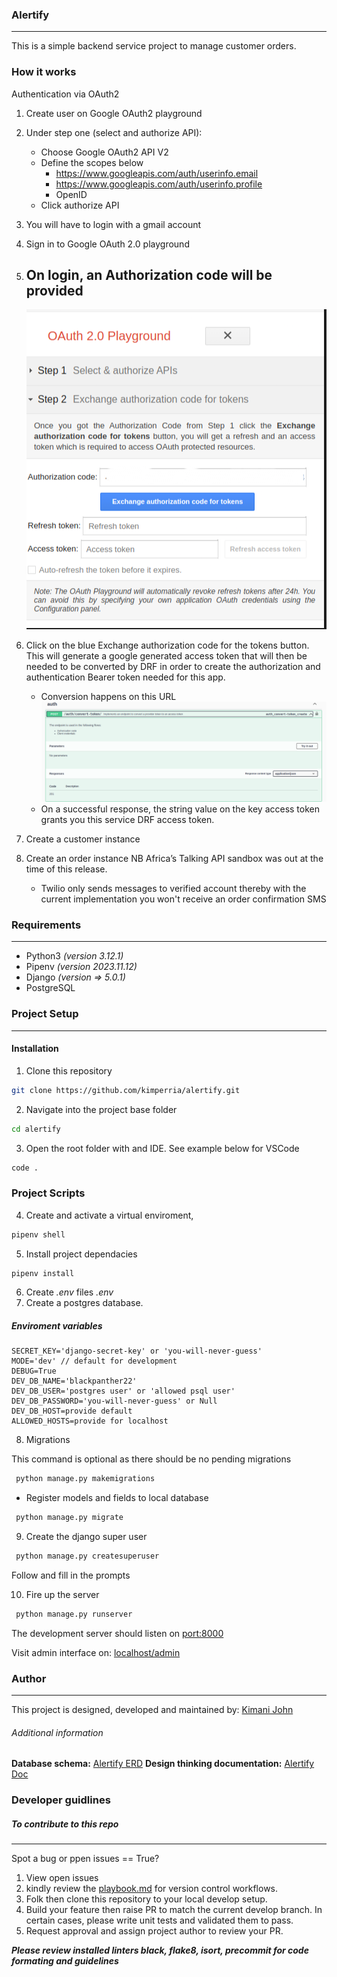 ### Alertify
---
This is a simple backend service project to manage customer orders.

### How it works
Authentication via OAuth2
1. Create user on Google OAuth2 playground
2. Under step one (select and authorize API):
    - Choose Google OAuth2 API V2
    -   Define the scopes below
        - https://www.googleapis.com/auth/userinfo.email
        - https://www.googleapis.com/auth/userinfo.profile
        - OpenID
    - Click authorize API
3. You will have to login with a gmail account
4. Sign in to Google OAuth 2.0 playground
5. On login, an Authorization code will be provided
    -
    ![Google 0Auth2](./assets/blur_auth.png)
6. Click on the blue Exchange authorization code for the tokens button. This will generate a google generated access token that will then be needed to be converted by DRF in order to create the authorization and authentication Bearer token needed for this app.
    - Conversion happens on this URL
    ![Conversion URL](./assets/covert_tokens.png)
    - On a successful response, the string value on the key access token grants you this service DRF access token.

7. Create a customer instance
8. Create an order instance NB Africa’s Talking API sandbox was out at the time of this release.
    - Twilio only sends messages to verified account thereby with the current implementation you won't receive an order confirmation SMS

### Requirements
---
- Python3 *(version 3.12.1)*
- Pipenv *(version 2023.11.12)*
- Django *(version => 5.0.1)*
- PostgreSQL

### Project Setup
---
#### Installation
1. Clone this repository
```bash
git clone https://github.com/kimperria/alertify.git
```
2. Navigate into the project base folder
```bash
cd alertify
```
3. Open the root folder with and IDE. See example below for VSCode
```bash
code .
```

### Project Scripts
4. Create and activate a virtual enviroment,
```bash
pipenv shell
```
5. Install project dependacies
```bash
pipenv install
```
6. Create *.env* files
*.env*
7. Create a postgres database.
##### Enviroment variables
```
SECRET_KEY='django-secret-key' or 'you-will-never-guess'
MODE='dev' // default for development
DEBUG=True
DEV_DB_NAME='blackpanther22'
DEV_DB_USER='postgres user' or 'allowed psql user'
DEV_DB_PASSWORD='you-will-never-guess' or Null
DEV_DB_HOST=provide default
ALLOWED_HOSTS=provide for localhost
```

8. Migrations

This command is optional as there should be no pending migrations
```bash
 python manage.py makemigrations
```

- Register models and fields to local database
```bash
 python manage.py migrate
```

9. Create the django super user
```bash
 python manage.py createsuperuser
```
Follow and fill in the prompts

10. Fire up the server
```bash
 python manage.py runserver
```

The development server should listen on [port:8000](http://localhost:8000)

Visit admin interface on: [localhost/admin](http://localhost:8000/admin)

### Author
---
This project is designed, developed and maintained by: [Kimani John](https://github.com/kimperria)

###### Additional information
**Database schema:** [Alertify ERD](https://drawsql.app/teams/kimperria/diagrams/alertify)
**Design thinking documentation:** [Alertify Doc](https://docs.google.com/document/d/17FB-QKJXXq3Fy0yJytv8TI-dh8XjTAF0DK77nG4AdLo/edit?usp=sharing)

### Developer guidlines
##### To contribute to this repo
---
Spot a bug or ppen issues == True?

1. View open issues
2. kindly review the [playbook.md](playbook.md) for version control workflows.
3. Folk then clone this repository to your local develop setup.
4. Build your feature then raise PR to match the current develop branch.
    In certain cases, please write unit tests and validated them to pass.
5. Request approval and assign project author to review your PR.

**_Please review installed linters black, flake8, isort, precommit for code formating and guidelines_**